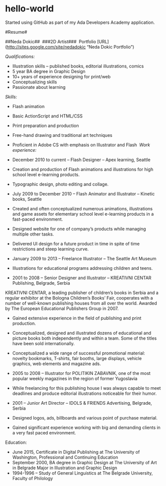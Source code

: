 # hello-world
Started using GitHub as part of my Ada Developers Academy application.

#Resume#

##Neda Dokic##
 ###2D Artist###
 Portfolio [URL](http://sites.google.com/site/nedadokic “Neda Dokic Portfolio”)

*Qualifications:*

* Illustration skills – published books, editorial illustrations, comics
* 5 year BA degree in Graphic Design
* 10+ years of experience designing for print/web
* Conceptualizing skills
* Passionate about learning

*Skills:*

* Flash animation
* Basic ActionScript and HTML/CSS
* Print preparation and production
* Free-hand drawing and traditional art techniques
* Proficient in Adobe CS with emphasis on Illustrator and Flash
 *Work experience:*

* December 2010 to current – Flash Designer – Apex learning, Seattle

* Creation and production of Flash animations and illustrations for high school level e-learning products.
* Typographic design, photo editing and collage.


* July 2009 to December 2010 – Flash Animator and Illustrator – Kinetic books, Seattle

* Created and often conceptualized numerous animations, illustrations and game assets for elementary school level e-learning products in a fast-paced environment.
* Designed website for one of company’s products while managing multiple other tasks.
* Delivered UI design for a future product in time in spite of time restrictions and steep learning curve.

* January 2009 to 2013 – Freelance Illustrator – The Seattle Art Museum

* Illustrations for educational programs addressing children and teens.

* 2001 to 2008 – Senior Designer and Illustrator – KREATIVNI CENTAR Publishing, Belgrade, Serbia

KREATIVNI CENTAR, a leading publisher of children’s books in Serbia and a regular exhibitor at the Bologna Children’s Books’ Fair, cooperates with a number of well-known publishing houses from all over the world. Awarded by The European Educational Publishers Group in 2007.

* Gained extensive experience in the field of publishing and print production.
* Conceptualized, designed and illustrated dozens of educational and picture books both independently and within a team. Some of the titles have been sold internationally.
* Conceptualized a wide range of successful promotional material: novelty bookmarks, T-shirts, fair booths, large displays, vehicle graphics, web elements and magazine ads.

* 2005 to 2008 – Illustrator for POLITIKIN ZABAVNIK, one of the most popular weekly magazines in the region of former Yugoslavia

* While freelancing for this publishing house I was always capable to meet deadlines and produce editorial illustrations noticeable for their humor.

* 2001 – Junior Art Director – IDOLS & FRIENDS Advertising, Belgrade, Serbia

* Designed logos, ads, billboards and various point of purchase material.
* Gained significant experience working with big and demanding clients in a very fast paced environment.

Education:

* June 2015, Certificate in Digital Publishing at The University of Washington, Professional and Continuing Education
* September 2000, BA degree in Graphic Design at The University of Art in Belgrade Major in Illustration and Graphic Design
* 1994-1996 – Study of General Linguistics at The Belgrade University, Faculty of Philology
